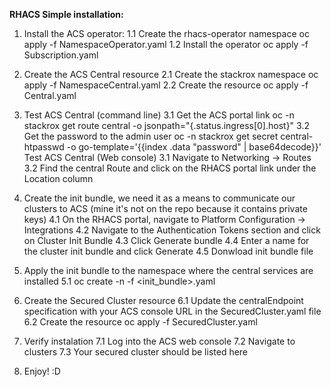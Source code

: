 **RHACS Simple installation:**

1. Install the ACS operator:
    1.1 Create the rhacs-operator namespace oc apply -f NamespaceOperator.yaml
    1.2 Install the operator oc apply -f Subscription.yaml

2. Create the ACS Central resource
    2.1 Create the stackrox namespace oc apply -f NamespaceCentral.yaml
    2.2 Create the resource oc apply -f Central.yaml

3. Test ACS Central (command line)
    3.1 Get the ACS portal link oc -n stackrox get route central -o jsonpath="{.status.ingress[0].host}"
    3.2 Get the password to the admin user oc -n stackrox get secret central-htpasswd -o go-template='{{index .data "password" | base64decode}}'
   Test ACS Central (Web console)
    3.1 Navigate to Networking → Routes
    3.2 Find the central Route and click on the RHACS portal link under the Location column

4. Create the init bundle, we need it as a means to communicate our clusters to ACS (mine it's not on the repo because it contains private keys)
    4.1 On the RHACS portal, navigate to Platform Configuration → Integrations
    4.2 Navigate to the Authentication Tokens section and click on Cluster Init Bundle
    4.3 Click Generate bundle
    4.4 Enter a name for the cluster init bundle and click Generate
    4.5 Donwload init bundle file

5. Apply the init bundle to the namespace where the central services are installed
    5.1 oc create -n <stackrox> -f <init_bundle>.yaml 

6. Create the Secured Cluster resource
    6.1 Update the centralEndpoint specification with your ACS console URL in the SecuredCluster.yaml file
    6.2 Create the resource oc apply -f SecuredCluster.yaml

7. Verify instalation
    7.1 Log into the ACS web console
    7.2 Navigate to clusters
    7.3 Your secured cluster should be listed here

8. Enjoy! :D
